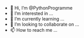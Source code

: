 - 👋 Hi, I’m @PythonProgramme
- 👀 I’m interested in ...
- 🌱 I’m currently learning ...
- 💞️ I’m looking to collaborate on ...
- 📫 How to reach me ...

<!---
PythonProgramme/PythonProgramme is a ✨ special ✨ repository because its `README.md` (this file) appears on your GitHub profile.
You can click the Preview link to take a look at your changes.
--->
